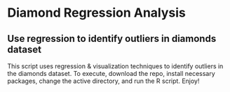 # Diamond Regression Analysis
## Use regression to identify outliers in diamonds dataset

This script uses regression & visualization techniques to identify outliers in the diamonds dataset.  To execute, download the repo, install necessary packages, change the active directory, and run the R script.  Enjoy!
